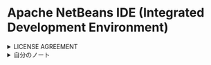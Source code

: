 # Apache NetBeans IDE (Integrated Development Environment)

<details>
<summary> LICENSE AGREEMENT </summary>
<br>

<details> <summary>code trial Jan. 26, 2024</summary>
```  
  <!---Doesn't work as expected in Github, works in trial run W3Schools--->
<!DOCTYPE html>
<html>
<head>
<style>
.center {
  TEXT-ALIGN: center;
  COLOR: lightgray;
}
</style>
</head>
<body>
      
<h1 class="center>  APACHE NETBEANS IDE DEVELOPMENT VERSION ("Product") LICENSE AGREEMENT</h1>
<p class="center"> APACHE NETBEANS IDE DEVELOPMENT VERSION ("Product")</p>

</body>
</html>
```
</details>


  
                      PLEASE READ THE FOLLOWING LICENSE AGREEMENT TERMS AND
                      CONDITIONS CAREFULLY, INCLUDING WITHOUT LIMITATION THOSE
                      DISPLAYED ELSEWHERE (AS INDICATED BY LINKS LISTED BELOW),
                      BEFORE USING THE SOFTWARE.  THESE TERMS AND CONDITIONS
                      CONSTITUTE A LEGAL AGREEMENT BETWEEN YOU, OR THE ENTITY FOR
                      WHICH YOU ARE AN AUTHORIZED REPRESENTATIVE WITH FULL
                      AUTHORITY TO ENTER INTO THIS AGREEMENT, AND APACHE.  BY
                      CLICKING "ACCEPT" OR THE EQUIVALENT YOU AGREE TO ALL OF
                      THE TERMS AND CONDITIONS OF THIS LICENSE AGREEMENT.  IF YOU
                      DO NOT AGREE TO THIS LICENSE DO NOT CLICK "ACCEPT" OR
                      THE EQUIVALENT AND DO NOT INSTALL OR USE THIS SOFTWARE.
</p>

<details><summary><a href=![image](https://github.com/i-Gits/Terms-and-Condition-/assets/157287055/ef637f95-fe8d-4ecd-a304-727a168fab12)
> [Image] Github vs HTML : Colors and alignment Run Test</a></summary></details>

![ [Image] Github vs HTML : Colors and alignment Run Test](https://github.com/i-Gits/Terms-and-Condition-/assets/157287055/ef637f95-fe8d-4ecd-a304-727a168fab12)

                                 Apache License
                           Version 2.0, January 2004
                        http://www.apache.org/licenses/

   TERMS AND CONDITIONS FOR USE, REPRODUCTION, AND DISTRIBUTION
<details>
<summary> 
   1. Definitions.</summary>

      "License" shall mean the terms and conditions for use, reproduction,
      and distribution as defined by Sections 1 through 9 of this document.

      "Licensor" shall mean the copyright owner or entity authorized by
      the copyright owner that is granting the License.

      "Legal Entity" shall mean the union of the acting entity and all
      other entities that control, are controlled by, or are under common
      control with that entity. For the purposes of this definition,
      "control" means (i) the power, direct or indirect, to cause the
      direction or management of such entity, whether by contract or
      otherwise, or (ii) ownership of fifty percent (50%) or more of the
      outstanding shares, or (iii) beneficial ownership of such entity.

      "You" (or "Your") shall mean an individual or Legal Entity
      exercising permissions granted by this License.

      "Source" form shall mean the preferred form for making modifications,
      including but not limited to software source code, documentation
      source, and configuration files.

      "Object" form shall mean any form resulting from mechanical
      transformation or translation of a Source form, including but
      not limited to compiled object code, generated documentation,
      and conversions to other media types.

      "Work" shall mean the work of authorship, whether in Source or
      Object form, made available under the License, as indicated by a
      copyright notice that is included in or attached to the work
      (an example is provided in the Appendix below).

      "Derivative Works" shall mean any work, whether in Source or Object
      form, that is based on (or derived from) the Work and for which the
      editorial revisions, annotations, elaborations, or other modifications
      represent, as a whole, an original work of authorship. For the purposes
      of this License, Derivative Works shall not include works that remain
      separable from, or merely link (or bind by name) to the interfaces of,
      the Work and Derivative Works thereof.

      "Contribution" shall mean any work of authorship, including
      the original version of the Work and any modifications or additions
      to that Work or Derivative Works thereof, that is intentionally
      submitted to Licensor for inclusion in the Work by the copyright owner
      or by an individual or Legal Entity authorized to submit on behalf of
      the copyright owner. For the purposes of this definition, "submitted"
      means any form of electronic, verbal, or written communication sent
      to the Licensor or its representatives, including but not limited to
      communication on electronic mailing lists, source code control systems,
      and issue tracking systems that are managed by, or on behalf of, the
      Licensor for the purpose of discussing and improving the Work, but
      excluding communication that is conspicuously marked or otherwise
      designated in writing by the copyright owner as "Not a Contribution."

      "Contributor" shall mean Licensor and any individual or Legal Entity
      on behalf of whom a Contribution has been received by Licensor and
      subsequently incorporated within the Work.
</details>
<details>
<summary> 
   2. Grant of Copyright License. </summary>
  
  Subject to the terms and conditions of
      this License, each Contributor hereby grants to You a perpetual,
      worldwide, non-exclusive, no-charge, royalty-free, irrevocable
      copyright license to reproduce, prepare Derivative Works of,
      publicly display, publicly perform, sublicense, and distribute the
      Work and such Derivative Works in Source or Object form. </details>
<details>
<summary> 
   3. Grant of Patent License.</summary> Subject to the terms and conditions of
      this License, each Contributor hereby grants to You a perpetual,
      worldwide, non-exclusive, no-charge, royalty-free, irrevocable
      (except as stated in this section) patent license to make, have made,
      use, offer to sell, sell, import, and otherwise transfer the Work,
      where such license applies only to those patent claims licensable
      by such Contributor that are necessarily infringed by their
      Contribution(s) alone or by combination of their Contribution(s)
      with the Work to which such Contribution(s) was submitted. If You
      institute patent litigation against any entity (including a
      cross-claim or counterclaim in a lawsuit) alleging that the Work
      or a Contribution incorporated within the Work constitutes direct
      or contributory patent infringement, then any patent licenses
      granted to You under this License for that Work shall terminate
      as of the date such litigation is filed.
</details>
<details>
<summary> 
   4. Redistribution.</summary> You may reproduce and distribute copies of the
      Work or Derivative Works thereof in any medium, with or without
      modifications, and in Source or Object form, provided that You
      meet the following conditions:

      (a) You must give any other recipients of the Work or
          Derivative Works a copy of this License; and

      (b) You must cause any modified files to carry prominent notices
          stating that You changed the files; and

      (c) You must retain, in the Source form of any Derivative Works
          that You distribute, all copyright, patent, trademark, and
          attribution notices from the Source form of the Work,
          excluding those notices that do not pertain to any part of
          the Derivative Works; and

      (d) If the Work includes a "NOTICE" text file as part of its
          distribution, then any Derivative Works that You distribute must
          include a readable copy of the attribution notices contained
          within such NOTICE file, excluding those notices that do not
          pertain to any part of the Derivative Works, in at least one
          of the following places: within a NOTICE text file distributed
          as part of the Derivative Works; within the Source form or
          documentation, if provided along with the Derivative Works; or,
          within a display generated by the Derivative Works, if and
          wherever such third-party notices normally appear. The contents
          of the NOTICE file are for informational purposes only and
          do not modify the License. You may add Your own attribution
          notices within Derivative Works that You distribute, alongside
          or as an addendum to the NOTICE text from the Work, provided
          that such additional attribution notices cannot be construed
          as modifying the License.

      You may add Your own copyright statement to Your modifications and
      may provide additional or different license terms and conditions
      for use, reproduction, or distribution of Your modifications, or
      for any such Derivative Works as a whole, provided Your use,
      reproduction, and distribution of the Work otherwise complies with
      the conditions stated in this License.

</details>
<details>
<summary> 
   5. Submission of Contributions.</summary> Unless You explicitly state otherwise,
      any Contribution intentionally submitted for inclusion in the Work
      by You to the Licensor shall be under the terms and conditions of
      this License, without any additional terms or conditions.
      Notwithstanding the above, nothing herein shall supersede or modify
      the terms of any separate license agreement you may have executed
      with Licensor regarding such Contributions.</details>

<details>
<summary>    6. Trademarks.</summary> This License does not grant permission to use the trade
      names, trademarks, service marks, or product names of the Licensor,
      except as required for reasonable and customary use in describing the
      origin of the Work and reproducing the content of the NOTICE file.
</details>

<details>
<summary> 
   7. Disclaimer of Warranty. </summary> 
  Unless required by applicable law or
      agreed to in writing, Licensor provides the Work (and each
      Contributor provides its Contributions) on an "AS IS" BASIS,
      WITHOUT WARRANTIES OR CONDITIONS OF ANY KIND, either express or
      implied, including, without limitation, any warranties or conditions
      of TITLE, NON-INFRINGEMENT, MERCHANTABILITY, or FITNESS FOR A
      PARTICULAR PURPOSE. You are solely responsible for determining the
      appropriateness of using or redistributing the Work and assume any
      risks associated with Your exercise of permissions under this License.
</details>
<details>
<summary> 
   8. Limitation of Liability. </summary>In no event and under no legal theory,
      whether in tort (including negligence), contract, or otherwise,
      unless required by applicable law (such as deliberate and grossly
      negligent acts) or agreed to in writing, shall any Contributor be
      liable to You for damages, including any direct, indirect, special,
      incidental, or consequential damages of any character arising as a
      result of this License or out of the use or inability to use the
      Work (including but not limited to damages for loss of goodwill,
      work stoppage, computer failure or malfunction, or any and all
      other commercial damages or losses), even if such Contributor
      has been advised of the possibility of such damages.</details>

  <details>
<summary>    9. Accepting Warranty or Additional Liability.  </summary>While redistributing
      the Work or Derivative Works thereof, You may choose to offer,
      and charge a fee for, acceptance of support, warranty, indemnity,
      or other liability obligations and/or rights consistent with this
      License. However, in accepting such obligations, You may act only
      on Your own behalf and on Your sole responsibility, not on behalf
      of any other Contributor, and only if You agree to indemnify,
      defend, and hold each Contributor harmless for any liability
      incurred by, or claims asserted against, such Contributor by reason
      of your accepting any such warranty or additional liability.
  </details>
  
   END OF TERMS AND CONDITIONS

<details>
<summary>    APPENDIX: How to apply the Apache License to your work.</summary>

      To apply the Apache License to your work, attach the following
      boilerplate notice, with the fields enclosed by brackets "[]"
      replaced with your own identifying information. (Don't include
      the brackets!)  The text should be enclosed in the appropriate
      comment syntax for the file format. We also recommend that a
      file or class name and description of purpose be included on the
      same "printed page" as the copyright notice for easier
      identification within third-party archives.

   Copyright [yyyy] [name of copyright owner]

   Licensed under the Apache License, Version 2.0 (the "License");
   you may not use this file except in compliance with the License.
   You may obtain a copy of the License at

       http://www.apache.org/licenses/LICENSE-2.0

   Unless required by applicable law or agreed to in writing, software
   distributed under the License is distributed on an "AS IS" BASIS,
   WITHOUT WARRANTIES OR CONDITIONS OF ANY KIND, either express or implied.
   See the License for the specific language governing permissions and
   limitations under the License.
   </details>
</details>

   <details><summary>自分のノート</summary>


   
   > issue
     
  ![JDK for the Apache NetBeans IDE 20240126 17:48](https://github.com/i-Gits/Terms-and-Condition-/assets/157287055/677b6585-370b-4e37-9ecc-bd20ab6b0684)
> resolved 

     By installing other installation files specified in LA 

<!---learner's account---> 

     and reinitiating installation process
     
   ![image](https://github.com/i-Gits/Terms-and-Condition-/assets/157287055/717cd1e8-e29b-4956-b8a7-4f77109fa502)
  ![image](https://github.com/i-Gits/Terms-and-Condition-/assets/157287055/9ac227ab-8cfd-4e1b-86cf-5cb9c30c7b99)
![image](https://github.com/i-Gits/Terms-and-Condition-/assets/157287055/cc1801bd-8aaa-42d0-810b-335d790563ab)
![image](https://github.com/i-Gits/Terms-and-Condition-/assets/157287055/ac75bb86-1855-4155-9458-9e00cd5640da)

Status: 終わり

</details>
</details>
